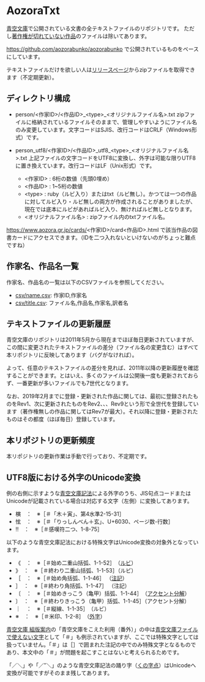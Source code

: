 # AozoraTxt

[青空文庫](https://www.aozora.gr.jp/)で公開されている文書の全テキストファイルのリポジトリです。
ただし[著作権が切れていない作品](https://www.aozora.gr.jp/guide/kijyunn.html#midashi120)のファイルは除いてあります。

https://github.com/aozorabunko/aozorabunko で公開されているものをベースにしています。

テキストファイルだけを欲しい人は[リリースページ](https://github.com/levelevel/AozoraTxt/releases/latest)からzipファイルを取得できます（不定期更新）。

## ディレクトリ構成

- person/<作家ID>/<作品ID>\_\<type>_<オリジナルファイル名>.txt
  zipファイルに格納されているファイルそのままで、管理しやすいようにファイル名のみ変更しています。文字コードはSJIS、改行コードはCRLF（Windows形式）です。
- person_utf8/<作家ID>/<作品ID>\_utf8\_\<type>\_<オリジナルファイル名>.txt
  上記ファイルの文字コードをUTF8に変換し、外字は可能な限りUTF8に置き換えています。改行コードはLF（Unix形式）です。

  - <作家ID> : 6桁の数値（先頭0埋め）
  - <作品ID> : 1~5桁の数値
  - \<type> : ruby（ルビ入り）またはtxt（ルビ無し）。かつては一つの作品に対してルビ入り・ルビ無しの両方が作成されることがありましたが、現在では底本にルビがあればルビ入り、無ければルビ無しとなります。
  - <オリジナルファイル名> : zipファイル内のtxtファイル名。

https://www.aozora.gr.jp/cards/<作家ID>/card<作品ID>.html
で該当作品の図書カードにアクセスできます。（IDを二つ入れないといけないのがちょっと難点ですね）

## 作家名、作品名一覧

作家名、作品名の一覧は以下のCSVファイルを参照してください。
- [csv/name.csv](https://github.com/levelevel/AozoraTxt/blob/master/csv/name.csv): 作家ID,作家名
- [csv/title.csv](https://github.com/levelevel/AozoraTxt/blob/master/csv/title.csv): ファイル名,作品名,作家名,訳者名

## テキストファイルの更新履歴

青空文庫のリポジトリは2011年5月から現在までほぼ毎日更新されていますが、この間に変更されたテキストファイルの差分（ファイル名の変更含む）はすべて本リポジトリに反映してあります（バグがなければ）。

よって、任意のテキストファイルの差分を見れば、2011年以降の更新履歴を確認することができます。とはいえ、多くのファイルは公開後一度も更新されておらず、一番更新が多いファイルでも7世代となります。

なお、2019年2月までに登録・更新された作品に関しては、最初に登録されたものをRev1、次に更新されたものをRev2、、、Rev9という形で全世代を登録しています（著作権無しの作品に関してはRev7が最大）。それ以降に登録・更新されたものはその都度（ほぼ毎日）登録しています。

## 本リポジトリの更新頻度

本リポジトリの更新作業は手動で行っており、不定期です。

## UTF8版における外字のUnicode変換

例の右側に示すような[青空文庫記法](https://www.aozora.gr.jp/annotation/external_character.html)による外字のうち、JIS句点コードまたはUnicodeが記載されている場合は対応する文字（左側）に変換してあります。

- 𣘹　：　※［＃「木＋寅」、第4水準2-15-31］
- 怰　：　※［＃「りっしんべん＋玄」、U+6030、ページ数-行数］
- ‼　：　※［＃感嘆符二つ、1-8-75］

以下のような青空文庫記法における特殊文字はUnicode変換の対象外となっています。

- 《　：　※［＃始め二重山括弧、1-1-52］　（[ルビ](https://www.aozora.gr.jp/annotation/etc.html#ruby)）
- 》　：　※［＃終わり二重山括弧、1-1-53］（ルビ）
- ［　：　※［＃始め角括弧、1-1-46］   （[注記](https://www.aozora.gr.jp/annotation/)）
- ］　：　※［＃終わり角括弧、1-1-47］ （注記）
- 〔　：　※［＃始めきっこう（亀甲）括弧、1-1-44］　（[アクセント分解](https://www.aozora.gr.jp/annotation/external_character.html#accent)）
- 〕　：　※［＃終わりきっこう（亀甲）括弧、1-1-45］（アクセント分解）
- ｜　：　※［＃縦線、1-1-35］　（ルビ）
- ※　：　※［＃米印、1-2-8］　（[外字](https://www.aozora.gr.jp/annotation/external_character.html)）

[青空文庫 組版案内](http://kumihan.aozora.gr.jp/)の「青空文庫をこえた利用（番外）」の中は[青空文庫ファイルで使えない文字](http://kumihan.aozora.gr.jp/extra.html#daitai)として「＃」も例示されていますが、ここでは特殊文字としては扱っていません。「＃」は［］で囲まれた注記の中でのみ特殊文字となるものであり、本文中の「＃」が問題を起こすことはないと考えられるためです。

「／＼」や「／″＼」のような青空文庫記法の踊り字（[くの字点](https://ja.wikipedia.org/wiki/%E8%B8%8A%E3%82%8A%E5%AD%97#%E3%80%B1%EF%BC%88%E3%81%8F%E3%81%AE%E5%AD%97%E7%82%B9%EF%BC%89)）はUnicodeへ変換が可能ですがそのまま残してあります。
